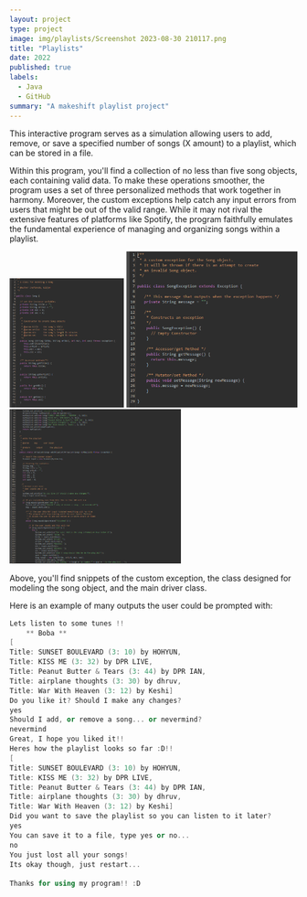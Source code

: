 ```yaml
---
layout: project
type: project
image: img/playlists/Screenshot 2023-08-30 210117.png
title: "Playlists"
date: 2022
published: true
labels:
  - Java
  - GitHub
summary: "A makeshift playlist project"
---
```


This interactive program serves as a simulation allowing users to add, remove, or save a specified number of songs (X amount) to a playlist, which can be stored in a file. 

Within this program, you'll find a collection of no less than five song objects, each containing valid data. To make these operations smoother, the program uses a set of three personalized methods that work together in harmony. Moreover, the custom exceptions help catch any input errors from users that might be out of the valid range. While it may not rival the extensive features of platforms like Spotify, the program faithfully emulates the fundamental experience of managing and organizing songs within a playlist.

<div class="text-center p-4">
  <img width="200px" src="../img/java1.png" class="img-thumbnail" >
  <img width="300px" src="../img/java2.png" class="img-thumbnail" >
  <img width="300px" src="../img/java3.png" class="img-thumbnail" >
</div>

Above, you'll find snippets of the custom exception, the class designed for modeling the song object, and the main driver class.

Here is an example of many outputs the user could be prompted with:

```cpp
Lets listen to some tunes !!
	** Boba **
[
Title: SUNSET BOULEVARD (3: 10) by HOHYUN, 
Title: KISS ME (3: 32) by DPR LIVE, 
Title: Peanut Butter & Tears (3: 44) by DPR IAN, 
Title: airplane thoughts (3: 30) by dhruv, 
Title: War With Heaven (3: 12) by Keshi]
Do you like it? Should I make any changes?
yes
Should I add, or remove a song... or nevermind?
nevermind
Great, I hope you liked it!!
Heres how the playlist looks so far :D!!
[
Title: SUNSET BOULEVARD (3: 10) by HOHYUN, 
Title: KISS ME (3: 32) by DPR LIVE, 
Title: Peanut Butter & Tears (3: 44) by DPR IAN, 
Title: airplane thoughts (3: 30) by dhruv, 
Title: War With Heaven (3: 12) by Keshi]
Did you want to save the playlist so you can listen to it later?
yes
You can save it to a file, type yes or no...
no
You just lost all your songs!
Its okay though, just restart...

Thanks for using my program!! :D

```


